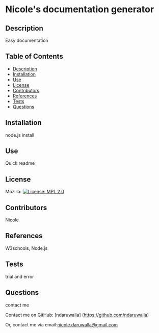 # Nicole's documentation generator

  ## Description
  Easy documentation

  ## Table of Contents
  - [Description](#description)
  - [Installation](#installation)
  - [Use](#use)
  - [License](#license)
  - [Contributors](#contributors)
  - [References](#references)
  - [Tests](#tests)
  - [Questions](#questions)

  ## Installation
  node.js install



  ## Use
  Quick readme

  ## License
  Mozilla: [![License: MPL 2.0](https://img.shields.io/badge/License-MPL%202.0-brightgreen.svg)](https://opensource.org/licenses/MPL-2.0)


  ## Contributors
  Nicole

  ## References
  W3schools, Node.js

  ## Tests
  trial and error

  ## Questions
  contact me

  Contact me on GitHub:
  [ndaruwalla] (https://github.com/ndaruwalla)
  
  Or, contact me via email:nicole.daruwalla@gmail.com
